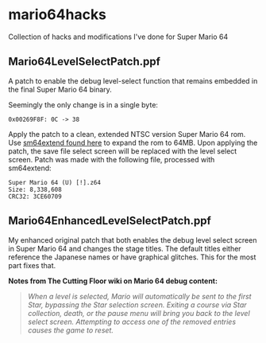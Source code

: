 # mario64hacks
Collection of hacks and modifications I've done for Super Mario 64

## Mario64LevelSelectPatch.ppf

A patch to enable the debug level-select function that remains embedded in the final Super Mario 64 binary.

Seemingly the only change is in a single byte:
``` 
0x00269F8F: 0C -> 38 
```

Apply the patch to a clean, extended NTSC version Super Mario 64 rom. Use [sm64extend found here](https://sm64hacks.com/hacktools.php "SM64 Hack Tools") to expand the rom to 64MB.
Upon applying the patch, the save file select screen will be replaced with the level select screen. Patch was made with the following file, processed with sm64extend:
```
Super Mario 64 (U) [!].z64
Size: 8,338,608
CRC32: 3CE60709
```

## Mario64EnhancedLevelSelectPatch.ppf

My enhanced original patch that both enables the debug level select screen in Super Mario 64 and changes the stage titles. The default titles either reference the Japanese names or have graphical glitches. This for the most part fixes that.

**Notes from The Cutting Floor wiki on Mario 64 debug content:**
> *When a level is selected, Mario will automatically be sent to the first Star, bypassing the Star selection screen. Exiting a course via Star collection, death, or the pause menu will bring you back to the level select screen. Attempting to access one of the removed entries causes the game to reset.*
